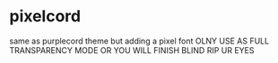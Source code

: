 # pixelcord
same as purplecord theme but adding a pixel font 
OLNY USE AS FULL TRANSPARENCY MODE OR YOU WILL FINISH BLIND RIP UR EYES
